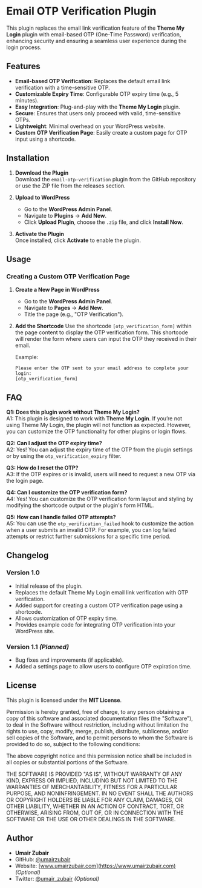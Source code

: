 # Email OTP Verification Plugin

This plugin replaces the email link verification feature of the **Theme My Login** plugin with email-based OTP (One-Time Password) verification, enhancing security and ensuring a seamless user experience during the login process.

## Features

- **Email-based OTP Verification**: Replaces the default email link verification with a time-sensitive OTP.
- **Customizable Expiry Time**: Configurable OTP expiry time (e.g., 5 minutes).
- **Easy Integration**: Plug-and-play with the **Theme My Login** plugin.
- **Secure**: Ensures that users only proceed with valid, time-sensitive OTPs.
- **Lightweight**: Minimal overhead on your WordPress website.
- **Custom OTP Verification Page**: Easily create a custom page for OTP input using a shortcode.

## Installation

1. **Download the Plugin**  
   Download the `email-otp-verification` plugin from the GitHub repository or use the ZIP file from the releases section.

2. **Upload to WordPress**  
   - Go to the **WordPress Admin Panel**.
   - Navigate to **Plugins** → **Add New**.
   - Click **Upload Plugin**, choose the `.zip` file, and click **Install Now**.

3. **Activate the Plugin**  
   Once installed, click **Activate** to enable the plugin.

## Usage

### Creating a Custom OTP Verification Page

1. **Create a New Page in WordPress**
   - Go to the **WordPress Admin Panel**.
   - Navigate to **Pages** → **Add New**.
   - Title the page (e.g., "OTP Verification").

2. **Add the Shortcode**
   Use the shortcode `[otp_verification_form]` within the page content to display the OTP verification form. This shortcode will render the form where users can input the OTP they received in their email.

   Example:
   ```plaintext
   Please enter the OTP sent to your email address to complete your login:
   [otp_verification_form]

## FAQ

**Q1: Does this plugin work without Theme My Login?**  
A1: This plugin is designed to work with **Theme My Login**. If you’re not using Theme My Login, the plugin will not function as expected. However, you can customize the OTP functionality for other plugins or login flows.

**Q2: Can I adjust the OTP expiry time?**  
A2: Yes! You can adjust the expiry time of the OTP from the plugin settings or by using the `otp_verification_expiry` filter.

**Q3: How do I reset the OTP?**  
A3: If the OTP expires or is invalid, users will need to request a new OTP via the login page.

**Q4: Can I customize the OTP verification form?**  
A4: Yes! You can customize the OTP verification form layout and styling by modifying the shortcode output or the plugin's form HTML.

**Q5: How can I handle failed OTP attempts?**  
A5: You can use the `otp_verification_failed` hook to customize the action when a user submits an invalid OTP. For example, you can log failed attempts or restrict further submissions for a specific time period.


## Changelog

### Version 1.0
- Initial release of the plugin.
- Replaces the default Theme My Login email link verification with OTP verification.
- Added support for creating a custom OTP verification page using a shortcode.
- Allows customization of OTP expiry time.
- Provides example code for integrating OTP verification into your WordPress site.

### Version 1.1 *(Planned)*
- Bug fixes and improvements (if applicable).
- Added a settings page to allow users to configure OTP expiration time.



## License

This plugin is licensed under the **MIT License**.

Permission is hereby granted, free of charge, to any person obtaining a copy of this software and associated documentation files (the "Software"), to deal in the Software without restriction, including without limitation the rights to use, copy, modify, merge, publish, distribute, sublicense, and/or sell copies of the Software, and to permit persons to whom the Software is provided to do so, subject to the following conditions:

The above copyright notice and this permission notice shall be included in all copies or substantial portions of the Software.

THE SOFTWARE IS PROVIDED "AS IS", WITHOUT WARRANTY OF ANY KIND, EXPRESS OR IMPLIED, INCLUDING BUT NOT LIMITED TO THE WARRANTIES OF MERCHANTABILITY, FITNESS FOR A PARTICULAR PURPOSE, AND NONINFRINGEMENT. IN NO EVENT SHALL THE AUTHORS OR COPYRIGHT HOLDERS BE LIABLE FOR ANY CLAIM, DAMAGES, OR OTHER LIABILITY, WHETHER IN AN ACTION OF CONTRACT, TORT, OR OTHERWISE, ARISING FROM, OUT OF, OR IN CONNECTION WITH THE SOFTWARE OR THE USE OR OTHER DEALINGS IN THE SOFTWARE.


## Author

- **Umair Zubair**
- GitHub: [@umairzubair](https://github.com/umairzubair)
- Website: [www.umairzubair.com](https://www.umairzubair.com) *(Optional)*
- Twitter: [@umair_zubair](https://twitter.com/umair_zubair) *(Optional)*
